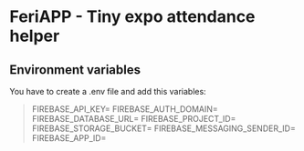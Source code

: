 # FeriAPP - Tiny expo attendance helper

## Environment variables
You have to create a .env file and add this variables:

> FIREBASE_API_KEY=
> FIREBASE_AUTH_DOMAIN=
> FIREBASE_DATABASE_URL=
> FIREBASE_PROJECT_ID=
> FIREBASE_STORAGE_BUCKET=
> FIREBASE_MESSAGING_SENDER_ID=
> FIREBASE_APP_ID=